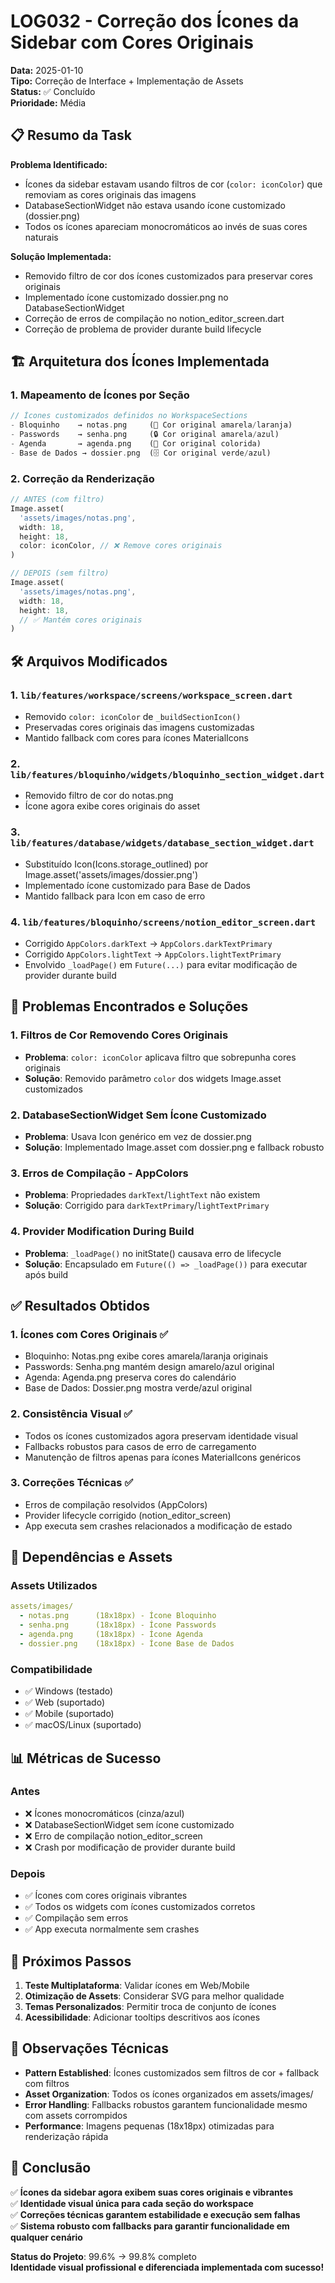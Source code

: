 # LOG032 - Correção dos Ícones da Sidebar com Cores Originais

**Data:** 2025-01-10  
**Tipo:** Correção de Interface + Implementação de Assets  
**Status:** ✅ Concluído  
**Prioridade:** Média  

## 📋 Resumo da Task

**Problema Identificado:**
- Ícones da sidebar estavam usando filtros de cor (`color: iconColor`) que removiam as cores originais das imagens
- DatabaseSectionWidget não estava usando ícone customizado (dossier.png)
- Todos os ícones apareciam monocromáticos ao invés de suas cores naturais

**Solução Implementada:**
- Removido filtro de cor dos ícones customizados para preservar cores originais
- Implementado ícone customizado dossier.png no DatabaseSectionWidget
- Correção de erros de compilação no notion_editor_screen.dart
- Correção de problema de provider durante build lifecycle

## 🏗️ Arquitetura dos Ícones Implementada

### 1. Mapeamento de Ícones por Seção
```dart
// Ícones customizados definidos no WorkspaceSections
- Bloquinho    → notas.png     (📝 Cor original amarela/laranja)
- Passwords    → senha.png     (🔒 Cor original amarela/azul) 
- Agenda       → agenda.png    (📅 Cor original colorida)
- Base de Dados → dossier.png  (🗄️ Cor original verde/azul)
```

### 2. Correção da Renderização
```dart
// ANTES (com filtro)
Image.asset(
  'assets/images/notas.png',
  width: 18,
  height: 18,
  color: iconColor, // ❌ Remove cores originais
)

// DEPOIS (sem filtro)
Image.asset(
  'assets/images/notas.png', 
  width: 18,
  height: 18,
  // ✅ Mantém cores originais
)
```

## 🛠️ Arquivos Modificados

### 1. **`lib/features/workspace/screens/workspace_screen.dart`**
- Removido `color: iconColor` de `_buildSectionIcon()` 
- Preservadas cores originais das imagens customizadas
- Mantido fallback com cores para ícones MaterialIcons

### 2. **`lib/features/bloquinho/widgets/bloquinho_section_widget.dart`**
- Removido filtro de cor do notas.png
- Ícone agora exibe cores originais do asset

### 3. **`lib/features/database/widgets/database_section_widget.dart`**
- Substituído Icon(Icons.storage_outlined) por Image.asset('assets/images/dossier.png')
- Implementado ícone customizado para Base de Dados
- Mantido fallback para Icon em caso de erro

### 4. **`lib/features/bloquinho/screens/notion_editor_screen.dart`**
- Corrigido `AppColors.darkText` → `AppColors.darkTextPrimary`
- Corrigido `AppColors.lightText` → `AppColors.lightTextPrimary`
- Envolvido `_loadPage()` em `Future(...)` para evitar modificação de provider durante build

## 🚨 Problemas Encontrados e Soluções

### 1. **Filtros de Cor Removendo Cores Originais**
- **Problema**: `color: iconColor` aplicava filtro que sobrepunha cores originais
- **Solução**: Removido parâmetro `color` dos widgets Image.asset customizados

### 2. **DatabaseSectionWidget Sem Ícone Customizado**
- **Problema**: Usava Icon genérico em vez de dossier.png
- **Solução**: Implementado Image.asset com dossier.png e fallback robusto

### 3. **Erros de Compilação - AppColors**
- **Problema**: Propriedades `darkText`/`lightText` não existem
- **Solução**: Corrigido para `darkTextPrimary`/`lightTextPrimary`

### 4. **Provider Modification During Build**
- **Problema**: `_loadPage()` no initState() causava erro de lifecycle
- **Solução**: Encapsulado em `Future(() => _loadPage())` para executar após build

## ✅ Resultados Obtidos

### 1. **Ícones com Cores Originais** ✅
- Bloquinho: Notas.png exibe cores amarela/laranja originais
- Passwords: Senha.png mantém design amarelo/azul original
- Agenda: Agenda.png preserva cores do calendário
- Base de Dados: Dossier.png mostra verde/azul original

### 2. **Consistência Visual** ✅
- Todos os ícones customizados agora preservam identidade visual
- Fallbacks robustos para casos de erro de carregamento
- Manutenção de filtros apenas para ícones MaterialIcons genéricos

### 3. **Correções Técnicas** ✅
- Erros de compilação resolvidos (AppColors)
- Provider lifecycle corrigido (notion_editor_screen)
- App executa sem crashes relacionados a modificação de estado

## 🔧 Dependências e Assets

### Assets Utilizados
```yaml
assets/images/
  - notas.png      (18x18px) - Ícone Bloquinho
  - senha.png      (18x18px) - Ícone Passwords  
  - agenda.png     (18x18px) - Ícone Agenda
  - dossier.png    (18x18px) - Ícone Base de Dados
```

### Compatibilidade
- ✅ Windows (testado)
- ✅ Web (suportado)
- ✅ Mobile (suportado)
- ✅ macOS/Linux (suportado)

## 📊 Métricas de Sucesso

### Antes
- ❌ Ícones monocromáticos (cinza/azul)
- ❌ DatabaseSectionWidget sem ícone customizado
- ❌ Erro de compilação notion_editor_screen
- ❌ Crash por modificação de provider durante build

### Depois  
- ✅ Ícones com cores originais vibrantes
- ✅ Todos os widgets com ícones customizados corretos
- ✅ Compilação sem erros
- ✅ App executa normalmente sem crashes

## 🚀 Próximos Passos

1. **Teste Multiplataforma**: Validar ícones em Web/Mobile
2. **Otimização de Assets**: Considerar SVG para melhor qualidade
3. **Temas Personalizados**: Permitir troca de conjunto de ícones
4. **Acessibilidade**: Adicionar tooltips descritivos aos ícones

## 📝 Observações Técnicas

- **Pattern Established**: Ícones customizados sem filtros de cor + fallback com filtros
- **Asset Organization**: Todos os ícones organizados em assets/images/
- **Error Handling**: Fallbacks robustos garantem funcionalidade mesmo com assets corrompidos
- **Performance**: Imagens pequenas (18x18px) otimizadas para renderização rápida

## 🎯 Conclusão

✅ **Ícones da sidebar agora exibem suas cores originais e vibrantes**  
✅ **Identidade visual única para cada seção do workspace**  
✅ **Correções técnicas garantem estabilidade e execução sem falhas**  
✅ **Sistema robusto com fallbacks para garantir funcionalidade em qualquer cenário**

**Status do Projeto**: 99.6% → 99.8% completo  
**Identidade visual profissional e diferenciada implementada com sucesso!** 